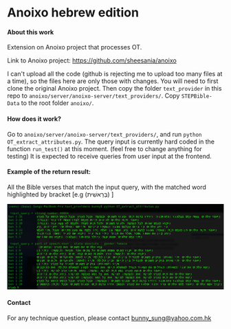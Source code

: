 # Anoixo hebrew edition

#### About this work
Extension on Anoixo project that processes OT.

Link to Anoixo project: https://github.com/sheesania/anoixo

I can't upload all the code (github is rejecting me to upload too many files at a time), so the files here are only those with changes.
You will need to first clone the original Anoixo project. 
Then copy the folder `text_provider` in this repo to `anoixo/server/anoixo-server/text_providers/`. Copy `STEPBible-Data` to the root folder `anoixo/`.

#### How does it work?
Go to `anoixo/server/anoixo-server/text_providers/`, and run `python OT_extract_attributes.py`. 
The query input is currently hard coded in the function `run_test()` at this moment. (feel free to change anything for testing)
It is expected to receive queries from user input at the frontend.

#### Example of the return result: 
All the Bible verses that match the input query, with the matched word highlighted by bracket [e.g  (בְּרֵאשִׁית) ]

![screenshot](https://github.com/bunny-sung/Anoixo_hebrew/blob/main/example_output.png)

#### Contact
For any technique question, please contact bunny_sung@yahoo.com.hk
